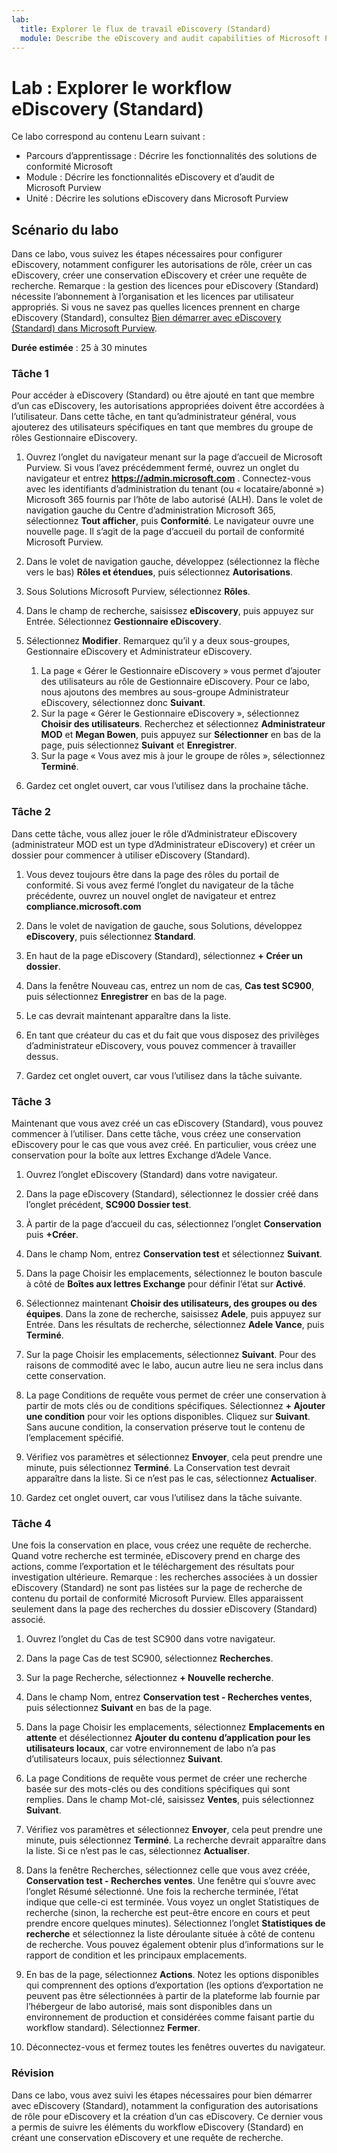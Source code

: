 ```yaml
---
lab:
  title: Explorer le flux de travail eDiscovery (Standard)
  module: Describe the eDiscovery and audit capabilities of Microsoft Purview
---
```


# Lab : Explorer le workflow eDiscovery (Standard)

Ce labo correspond au contenu Learn suivant :

- Parcours d’apprentissage : Décrire les fonctionnalités des solutions de conformité Microsoft
- Module : Décrire les fonctionnalités eDiscovery et d’audit de Microsoft Purview
- Unité : Décrire les solutions eDiscovery dans Microsoft Purview

## Scénario du labo

Dans ce labo, vous suivez les étapes nécessaires pour configurer eDiscovery, notamment configurer les autorisations de rôle, créer un cas eDiscovery, créer une conservation eDiscovery et créer une requête de recherche.  Remarque : la gestion des licences pour eDiscovery (Standard) nécessite l’abonnement à l’organisation et les licences par utilisateur appropriés. Si vous ne savez pas quelles licences prennent en charge eDiscovery (Standard), consultez [Bien démarrer avec eDiscovery (Standard) dans Microsoft Purview](https://docs.microsoft.com/microsoft-365/compliance/get-started-core-ediscovery?view=o365-worldwide).

**Durée estimée** : 25 à 30 minutes

### Tâche 1

Pour accéder à eDiscovery (Standard) ou être ajouté en tant que membre d’un cas eDiscovery, les autorisations appropriées doivent être accordées à l’utilisateur. Dans cette tâche, en tant qu’administrateur général, vous ajouterez des utilisateurs spécifiques en tant que membres du groupe de rôles Gestionnaire eDiscovery.

1. Ouvrez l’onglet du navigateur menant sur la page d’accueil de Microsoft Purview.  Si vous l’avez précédemment fermé, ouvrez un onglet du navigateur et entrez **https://admin.microsoft.com** . Connectez-vous avec les identifiants d’administration du tenant (ou « locataire/abonné ») Microsoft 365 fournis par l’hôte de labo autorisé (ALH). Dans le volet de navigation gauche du Centre d’administration Microsoft 365, sélectionnez **Tout afficher**, puis **Conformité**.  Le navigateur ouvre une nouvelle page. Il s’agit de la page d’accueil du portail de conformité Microsoft Purview.  


1. Dans le volet de navigation gauche, développez (sélectionnez la flèche vers le bas) **Rôles et étendues**, puis sélectionnez **Autorisations**.

1. Sous Solutions Microsoft Purview, sélectionnez **Rôles**.

1. Dans le champ de recherche, saisissez **eDiscovery**, puis appuyez sur Entrée.  Sélectionnez **Gestionnaire eDiscovery**.

1. Sélectionnez **Modifier**.  Remarquez qu’il y a deux sous-groupes, Gestionnaire eDiscovery et Administrateur eDiscovery.  
    1. La page « Gérer le Gestionnaire eDiscovery » vous permet d’ajouter des utilisateurs au rôle de Gestionnaire eDiscovery. Pour ce labo, nous ajoutons des membres au sous-groupe Administrateur eDiscovery, sélectionnez donc **Suivant**.
    1. Sur la page « Gérer le Gestionnaire eDiscovery », sélectionnez **Choisir des utilisateurs**. Recherchez et sélectionnez **Administrateur MOD** et **Megan Bowen**, puis appuyez sur **Sélectionner** en bas de la page, puis sélectionnez **Suivant** et **Enregistrer**.
    1. Sur la page « Vous avez mis à jour le groupe de rôles », sélectionnez **Terminé**.

1. Gardez cet onglet ouvert, car vous l’utilisez dans la prochaine tâche.

### Tâche 2

Dans cette tâche, vous allez jouer le rôle d’Administrateur eDiscovery (administrateur MOD est un type d’Administrateur eDiscovery) et créer un dossier pour commencer à utiliser eDiscovery (Standard).

1. Vous devez toujours être dans la page des rôles du portail de conformité. Si vous avez fermé l’onglet du navigateur de la tâche précédente, ouvrez un nouvel onglet de navigateur et entrez **compliance.microsoft.com**

1. Dans le volet de navigation de gauche, sous Solutions, développez **eDiscovery**, puis sélectionnez **Standard**.

1. En haut de la page eDiscovery (Standard), sélectionnez **+ Créer un dossier**.

1. Dans la fenêtre Nouveau cas, entrez un nom de cas, **Cas test SC900**, puis sélectionnez **Enregistrer** en bas de la page.

1. Le cas devrait maintenant apparaître dans la liste.

1. En tant que créateur du cas et du fait que vous disposez des privilèges d’administrateur eDiscovery, vous pouvez commencer à travailler dessus.  

1. Gardez cet onglet ouvert, car vous l’utilisez dans la tâche suivante.

### Tâche 3

Maintenant que vous avez créé un cas eDiscovery (Standard), vous pouvez commencer à l’utiliser.  Dans cette tâche, vous créez une conservation eDiscovery pour le cas que vous avez créé.  En particulier, vous créez une conservation pour la boîte aux lettres Exchange d’Adele Vance.

1. Ouvrez l’onglet eDiscovery (Standard) dans votre navigateur.

1. Dans la page eDiscovery (Standard), sélectionnez le dossier créé dans l’onglet précédent, **SC900 Dossier test**.

1. À partir de la page d’accueil du cas, sélectionnez l’onglet **Conservation** puis **+Créer**.

1. Dans le champ Nom, entrez **Conservation test** et sélectionnez **Suivant**.

1. Dans la page Choisir les emplacements, sélectionnez le bouton bascule à côté de **Boîtes aux lettres Exchange** pour définir l’état sur **Activé**.  

1. Sélectionnez maintenant **Choisir des utilisateurs, des groupes ou des équipes**.  Dans la zone de recherche, saisissez **Adele**, puis appuyez sur Entrée. Dans les résultats de recherche, sélectionnez **Adele Vance**, puis **Terminé**.

1. Sur la page Choisir les emplacements, sélectionnez **Suivant**.  Pour des raisons de commodité avec le labo, aucun autre lieu ne sera inclus dans cette conservation.

1. La page Conditions de requête vous permet de créer une conservation à partir de mots clés ou de conditions spécifiques. Sélectionnez **+ Ajouter une condition** pour voir les options disponibles.  Cliquez sur **Suivant**. Sans aucune condition, la conservation préserve tout le contenu de l’emplacement spécifié.

1. Vérifiez vos paramètres et sélectionnez **Envoyer**, cela peut prendre une minute, puis sélectionnez **Terminé**.  La Conservation test devrait apparaître dans la liste.  Si ce n’est pas le cas, sélectionnez **Actualiser**.

1. Gardez cet onglet ouvert, car vous l’utilisez dans la tâche suivante.

### Tâche 4

Une fois la conservation en place, vous créez une requête de recherche.  Quand votre recherche est terminée, eDiscovery prend en charge des actions, comme l’exportation et le téléchargement des résultats pour investigation ultérieure.   Remarque : les recherches associées à un dossier eDiscovery (Standard) ne sont pas listées sur la page de recherche de contenu du portail de conformité Microsoft Purview. Elles apparaissent seulement dans la page des recherches du dossier eDiscovery (Standard) associé.

1. Ouvrez l’onglet du Cas de test SC900 dans votre navigateur.

1. Dans la page Cas de test SC900, sélectionnez **Recherches**.

1. Sur la page Recherche, sélectionnez **+ Nouvelle recherche**.

1. Dans le champ Nom, entrez **Conservation test - Recherches ventes**, puis sélectionnez **Suivant** en bas de la page.

1. Dans la page Choisir les emplacements, sélectionnez **Emplacements en attente** et désélectionnez **Ajouter du contenu d’application pour les utilisateurs locaux**, car votre environnement de labo n’a pas d’utilisateurs locaux, puis sélectionnez **Suivant**.

1. La page Conditions de requête vous permet de créer une recherche basée sur des mots-clés ou des conditions spécifiques qui sont remplies. Dans le champ Mot-clé, saisissez **Ventes**, puis sélectionnez **Suivant**.

1. Vérifiez vos paramètres et sélectionnez **Envoyer**, cela peut prendre une minute, puis sélectionnez **Terminé**.  La recherche devrait apparaître dans la liste.  Si ce n’est pas le cas, sélectionnez **Actualiser**.

1. Dans la fenêtre Recherches, sélectionnez celle que vous avez créée, **Conservation test - Recherches ventes**.  Une fenêtre qui s’ouvre avec l’onglet Résumé sélectionné.  Une fois la recherche terminée, l’état indique que celle-ci est terminée.  Vous voyez un onglet Statistiques de recherche (sinon, la recherche est peut-être encore en cours et peut prendre encore quelques minutes).  Sélectionnez l’onglet **Statistiques de recherche** et sélectionnez la liste déroulante située à côté de contenu de recherche.  Vous pouvez également obtenir plus d’informations sur le rapport de condition et les principaux emplacements.  

1. En bas de la page, sélectionnez **Actions**.  Notez les options disponibles qui comprennent des options d’exportation (les options d’exportation ne peuvent pas être sélectionnées à partir de la plateforme lab fournie par l’hébergeur de labo autorisé, mais sont disponibles dans un environnement de production et considérées comme faisant partie du workflow standard). Sélectionnez **Fermer**.

1. Déconnectez-vous et fermez toutes les fenêtres ouvertes du navigateur.

### Révision

Dans ce labo, vous avez suivi les étapes nécessaires pour bien démarrer avec eDiscovery (Standard), notamment la configuration des autorisations de rôle pour eDiscovery et la création d’un cas eDiscovery.  Ce dernier vous a permis de suivre les éléments du workflow eDiscovery (Standard) en créant une conservation eDiscovery et une requête de recherche.
